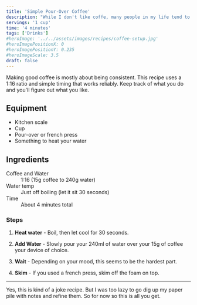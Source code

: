 ```yaml
---
title: 'Simple Pour-Over Coffee'
description: "While I don't like coffe, many people in my life tend to think something is wrong with me for that..."
servings: '1 cup'
time: '4 minutes'
tags: ['Drinks']
#heroImage: '../../assets/images/recipes/coffee-setup.jpg'
#heroImagePositionX: 0
#heroImagePositionY: 0.235
#heroImageScale: 3.5
draft: false
---
```


<span class="dropcap dropcap--ornate dropcap--personal" data-first-letter="M" aria-hidden="true">M</span>aking good coffee is mostly about being consistent. This recipe uses a 1:16 ratio and simple timing that works reliably. Keep track of what you do and you'll figure out what you like.

## Equipment

<ul class="equipment-list">
  <li>Kitchen scale</li>
  <li>Cup</li>
  <li>Pour-over or french press</li>
  <li>Something to heat your water</li>
</ul>

## Ingredients

<dl class="recipe-specs">
  <dt>Coffee and Water</dt>
  <dd>1:16 (15g coffee to 240g water)</dd>
  <dt>Water temp</dt>
  <dd>Just off boiling (let it sit 30 seconds)</dd>
  <dt>Time</dt>
  <dd>About 4 minutes total</dd>
</dl>

### Steps

1. **Heat water** - Boil, then let cool for 30 seconds.

2. **Add Water** - Slowly pour your 240ml of water over your 15g of coffee your device of choice.

3. **Wait** - Depending on your mood, this seems to be the hardest part.

4. **Skim** - If you used a french press, skim off the foam on top.

---

Yes, this is kind of a joke recipe. But I was too lazy to go dig up my paper pile with notes and refine them. So for now so this is all you get.
